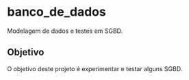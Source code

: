 banco_de_dados
==============

Modelagem de dados e testes em SGBD.

## Objetivo

O objetivo deste projeto é experimentar e testar alguns SGBD.
